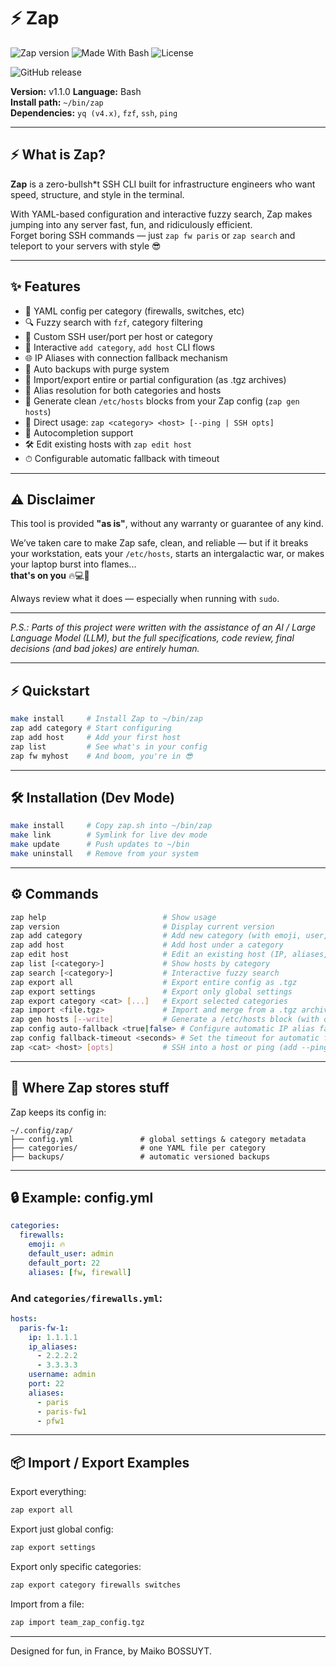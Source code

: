 # ⚡️ Zap
![Zap version](https://img.shields.io/badge/version-v1.1.0-blueviolet?style=flat-square)
![Made With Bash](https://img.shields.io/badge/Made%20with-Bash-1f425f?style=flat-square)
![License](https://img.shields.io/badge/license-MIT-green?style=flat-square)

![GitHub release](https://img.shields.io/github/v/release/maiko/zap-cli?style=flat-square)

**Version:** v1.1.0
**Language:** Bash  
**Install path:** `~/bin/zap`  
**Dependencies:** `yq (v4.x)`, `fzf`, `ssh`, `ping`

---

## ⚡️ What is Zap?

**Zap** is a zero-bullsh*t SSH CLI built for infrastructure engineers who want speed, structure, and style in the terminal.

With YAML-based configuration and interactive fuzzy search, Zap makes jumping into any server fast, fun, and ridiculously efficient.  
Forget boring SSH commands — just `zap fw paris` or `zap search` and teleport to your servers with style 😎

---

## ✨ Features

- 🔖 YAML config per category (firewalls, switches, etc)
- 🔍 Fuzzy search with `fzf`, category filtering
- 👤 Custom SSH user/port per host or category
- 🔁 Interactive `add category`, `add host` CLI flows
- 🌐 IP Aliases with connection fallback mechanism
- 💾 Auto backups with purge system
- 📄 Import/export entire or partial configuration (as .tgz archives)
- 🧠 Alias resolution for both categories and hosts
- 🧾 Generate clean `/etc/hosts` blocks from your Zap config (`zap gen hosts`)
- 🎯 Direct usage: `zap <category> <host> [--ping | SSH opts]`
- 🧩 Autocompletion support
- 🛠 Edit existing hosts with `zap edit host`
- ⏱ Configurable automatic fallback with timeout

---

## ⚠️ Disclaimer

This tool is provided **"as is"**, without any warranty or guarantee of any kind.

We’ve taken care to make Zap safe, clean, and reliable — but if it breaks your workstation, eats your `/etc/hosts`, starts an intergalactic war, or makes your laptop burst into flames...  
**that's on you** 🔥💻🤷

Always review what it does — especially when running with `sudo`.

---

*P.S.: Parts of this project were written with the assistance of an AI / Large Language Model (LLM), but the full specifications, code review, final decisions (and bad jokes) are entirely human.*

---

## ⚡️ Quickstart

```bash
make install     # Install Zap to ~/bin/zap
zap add category # Start configuring
zap add host     # Add your first host
zap list         # See what's in your config
zap fw myhost    # And boom, you're in 😎
```

---

## 🛠️ Installation (Dev Mode)

```bash
make install     # Copy zap.sh into ~/bin/zap
make link        # Symlink for live dev mode
make update      # Push updates to ~/bin
make uninstall   # Remove from your system
```

---

## ⚙️ Commands

```bash
zap help                          # Show usage
zap version                       # Display current version
zap add category                  # Add new category (with emoji, user, port)
zap add host                      # Add host under a category
zap edit host                     # Edit an existing host (IP, aliases, etc.)
zap list [<category>]             # Show hosts by category
zap search [<category>]           # Interactive fuzzy search
zap export all                    # Export entire config as .tgz
zap export settings               # Export only global settings
zap export category <cat> [...]   # Export selected categories
zap import <file.tgz>             # Import and merge from a .tgz archive
zap gen hosts [--write]           # Generate a /etc/hosts block (with optional write to file)
zap config auto-fallback <true|false> # Configure automatic IP alias fallback
zap config fallback-timeout <seconds> # Set the timeout for automatic fallback
zap <cat> <host> [opts]           # SSH into a host or ping (add --ping)
```

---

## 📁 Where Zap stores stuff

Zap keeps its config in:

```
~/.config/zap/
├── config.yml               # global settings & category metadata
├── categories/              # one YAML file per category
├── backups/                 # automatic versioned backups
```

---

## 🔒 Example: config.yml

```yaml
categories:
  firewalls:
    emoji: 🔥
    default_user: admin
    default_port: 22
    aliases: [fw, firewall]
```

### And `categories/firewalls.yml`:

```yaml
hosts:
  paris-fw-1:
    ip: 1.1.1.1
    ip_aliases:
      - 2.2.2.2
      - 3.3.3.3
    username: admin
    port: 22
    aliases:
      - paris
      - paris-fw1
      - pfw1
```

---

## 📦 Import / Export Examples

Export everything:
```bash
zap export all
```

Export just global config:
```bash
zap export settings
```

Export only specific categories:
```bash
zap export category firewalls switches
```

Import from a file:
```bash
zap import team_zap_config.tgz
```

---

Designed for fun, in France, by Maiko BOSSUYT.
